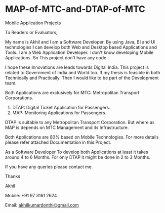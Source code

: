 # MAP-of-MTC-and-DTAP-of-MTC
Mobile Application Projects

To Readers or Evaluators,

My name is Akhil and I am a Software Developer. By using Java, BI and UI technologies
I can develop both Web and Desktop based Applications and Tools. 
I am a Web Application Developer. I don't know developing Mobile Applications. 
So This project don't have any code. 

I hope these Innovations are leads towards Digital India.
This project is related to Government of India and World too.
If my thesis is feasible in both Technically and Practically. 
Then I would like to be part of the Development team.


Both Applications are exclusively for MTC: Metropolitan Transport Corporations.

1) DTAP: Digital Ticket Application for Passengers.
2) MAP: Monitoring Applications for Passengers.

DTAP is suitable to any Metropolitan Transport Corporation. 
But where as MAP is depends on MTC Management and its Infrastructure.

Both Applications are 80% based on Mobile Technologies. For more details 
please refer attached Documentation in this Project.

As a Software Developer To develop both Applications at least it takes 
around 4 to 6 Months. For only DTAP it might be done in 2 to 3 Months.

If you have any queries please contact me.

Thanks

Akhil

Mobile: +91 97 3161 2624

Email: akhilkumardonthi@gmail.com




